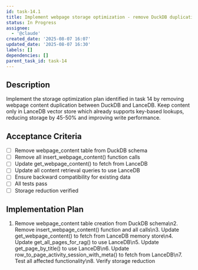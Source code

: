 ```yaml
---
id: task-14.1
title: Implement webpage storage optimization - remove DuckDB duplication
status: In Progress
assignee:
  - '@claude'
created_date: '2025-08-07 16:07'
updated_date: '2025-08-07 16:30'
labels: []
dependencies: []
parent_task_id: task-14
---
```


## Description

Implement the storage optimization plan identified in task 14 by removing webpage content duplication between DuckDB and LanceDB. Keep content only in LanceDB vector store which already supports key-based lookups, reducing storage by 45-50% and improving write performance.

## Acceptance Criteria

- [ ] Remove webpage_content table from DuckDB schema
- [ ] Remove all insert_webpage_content() function calls
- [ ] Update get_webpage_content() to fetch from LanceDB
- [ ] Update all content retrieval queries to use LanceDB
- [ ] Ensure backward compatibility for existing data
- [ ] All tests pass
- [ ] Storage reduction verified

## Implementation Plan

1. Remove webpage_content table creation from DuckDB schema\n2. Remove insert_webpage_content() function and all calls\n3. Update get_webpage_content() to fetch from LanceDB memory store\n4. Update get_all_pages_for_rag() to use LanceDB\n5. Update get_page_by_title() to use LanceDB\n6. Update row_to_page_activity_session_with_meta() to fetch from LanceDB\n7. Test all affected functionality\n8. Verify storage reduction
